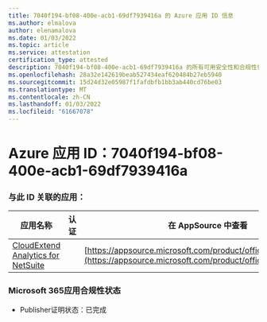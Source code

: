 ```yaml
---
title: 7040f194-bf08-400e-acb1-69df7939416a 的 Azure 应用 ID 信息
ms.author: elmalova
author: elenamalova
ms.date: 01/03/2022
ms.topic: article
ms.service: attestation
certification_type: attested
description: 7040f194-bf08-400e-acb1-69df7939416a 的所有可用安全性和合规性信息。
ms.openlocfilehash: 28a32e142619beab527434eaf620484b27eb5940
ms.sourcegitcommit: 15d24d32e05987f1fafdbfb1bb3ab440cd76be03
ms.translationtype: MT
ms.contentlocale: zh-CN
ms.lasthandoff: 01/03/2022
ms.locfileid: "61667078"
---
```

# <a name="azure-app-id-7040f194-bf08-400e-acb1-69df7939416a"></a>Azure 应用 ID：7040f194-bf08-400e-acb1-69df7939416a


### <a name="apps-associated-with-this-id"></a>与此 ID 关联的应用：
| **应用名称** | **认证** | **在 AppSource 中查看** |
|--------------|---------------|-----------------------|
| [CloudExtend Analytics for NetSuite](https://docs.microsoft.com/microsoft-365-app-certification/forward/WA200002784) |  | [https://appsource.microsoft.com/product/office/WA200002784](https://appsource.microsoft.com/product/office/WA200002784) |

### <a name="microsoft-365-app-compliance-status"></a>Microsoft 365应用合规性状态
- Publisher证明状态：已完成
